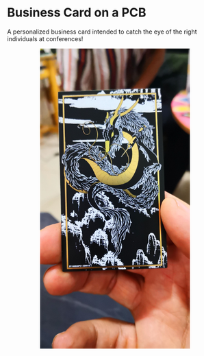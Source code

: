 # Business Card on a PCB
A personalized business card intended to catch the eye of the right individuals at conferences!

<p align="center">
  <img src="Photos/sample.jpg" width="350px" title="ContactPCB">
</p>
